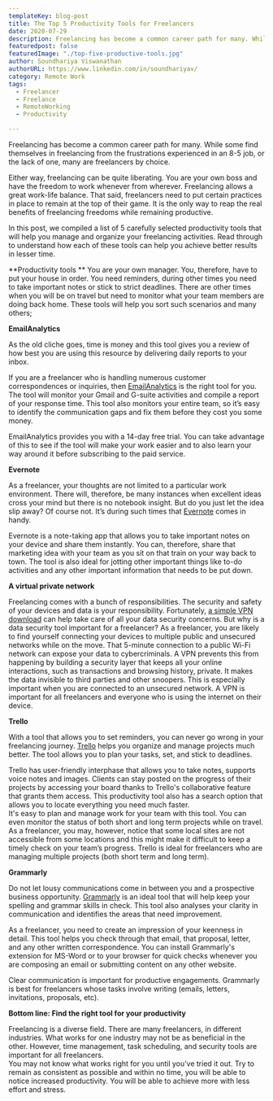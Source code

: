 ```yaml
---
templateKey: blog-post
title: The Top 5 Productivity Tools for Freelancers
date: 2020-07-29
description: Freelancing has become a common career path for many. While some find themselves in freelancing from the frustrations experienced in an 8-5 job, or the lack of one, many are freelancers by choice.
featuredpost: false
featuredImage: "./top-five-productive-tools.jpg"
author: Soundhariya Viswanathan
authorURL: https://www.linkedin.com/in/soundhariyav/
category: Remote Work 
tags:
  - Freelancer
  - Freelance
  - RemoteWorking
  - Productivity

---
```


<!--StartFragment-->

Freelancing has become a common career path for many. While some find themselves in freelancing from the frustrations experienced in an 8-5 job, or the lack of one, many are freelancers by choice.

Either way, freelancing can be quite liberating. You are your own boss and have the freedom to work whenever from wherever. Freelancing allows a great work-life balance. 
That said, freelancers need to put certain practices in place to remain at the top of their game. It is the only way to reap the real benefits of freelancing freedoms while remaining productive. 

In this post, we compiled a list of 5 carefully selected productivity tools that will help you manage and organize your freelancing activities. Read through to understand how each of these tools can help you achieve better results in lesser time.

**Productivity tools **
You are your own manager. You, therefore, have to put your house in order. You need reminders, during other times you need to take important notes or stick to strict deadlines. There are other times when you will be on travel but need to monitor what your team members are doing back home. These tools will help you sort such scenarios and many others;

**EmailAnalytics**

As the old cliche goes, time is money and this tool gives you a review of how best you are using this resource by delivering daily reports to your inbox. 

If you are a freelancer who is handling numerous customer correspondences or inquiries, then <a href="https://emailanalytics.com/" target="_blank" rel="nofollow">EmailAnalytics</a>  is the right tool for you. The tool will monitor your Gmail and G-suite activities and compile a report of your response time. This tool also monitors your entire team, so it’s easy to identify the communication gaps and fix them before they cost you some money.

EmailAnalytics provides you with a 14-day free trial. You can take advantage of this to see if the tool will make your work easier and to also learn your way around it before subscribing to the paid service. 

**Evernote**

As a freelancer, your thoughts are not limited to a particular work environment. There will, therefore, be many instances when excellent ideas cross your mind but there is no notebook insight. But do you just let the idea slip away? Of course not. It’s during such times that <a href="https://evernote.com/" target="_blank" rel="nofollow">Evernote</a> comes in handy. 

Evernote is a note-taking app that allows you to take important notes on your device and share them instantly. You can, therefore, share that marketing idea with your team as you sit on that train on your way back to town. The tool is also ideal for jotting other important things like to-do activities and any other important information that needs to be put down. 

**A virtual private network**

Freelancing comes with a bunch of responsibilities. The security and safety of your devices and data is your responsibility. Fortunately, <a href="https://www.expressvpn.com/vpn-software" target="_blank" rel="nofollow">a simple VPN download</a> can help take care of all your data security concerns. 
But why is a data security tool important for a freelancer? As a freelancer, you are likely to find yourself connecting your devices to multiple public and unsecured networks while on the move. That 5-minute connection to a public Wi-Fi network can expose your data to cybercriminals.
A VPN prevents this from happening by building a security layer that keeps all your online interactions, such as transactions and browsing history, private. It makes the data invisible to third parties and other snoopers. This is especially important when you are connected to an unsecured network. 
A VPN is important for all freelancers and everyone who is using the internet on their device.

**Trello**

With a tool that allows you to set reminders, you can never go wrong in your freelancing journey. <a href="https://trello.com/" target="_blank" rel="nofollow">Trello</a> helps you organize and manage projects much better. The tool allows you to plan your tasks, set, and stick to deadlines.

Trello has user-friendly interphase that allows you to take notes, supports voice notes and images. Clients can stay posted on the progress of their projects by accessing your board thanks to Trello's collaborative feature that grants them access. This productivity tool also has a search option that allows you to locate everything you need much faster.  
It's easy to plan and manage work for your team with this tool. You can even monitor the status of both short and long term projects while on travel. As a freelancer, you may, however, notice that some local sites are not accessible from some locations and this might make it difficult to keep a timely check on your team’s progress. 
Trello is ideal for freelancers who are managing multiple projects (both short term and long term). 

**Grammarly**

Do not let lousy communications come in between you and a prospective business opportunity. <a href="https://www.grammarly.com/" target="_blank" rel="nofollow">Grammarly</a> is an ideal tool that will help keep your spelling and grammar skills in check. This tool also analyses your clarity in communication and identifies the areas that need improvement. 

As a freelancer, you need to create an impression of your keenness in detail. This tool helps you check through that email, that proposal, letter, and any other written correspondence. You can install Grammarly's extension for MS-Word or to your browser for quick checks whenever you are composing an email or submitting content on any other website. 

Clear communication is important for productive engagements. 
Grammarly is best for freelancers whose tasks involve writing (emails, letters, invitations, proposals, etc).


**Bottom line: Find the right tool for your productivity**

Freelancing is a diverse field. There are many freelancers, in different industries. What works for one industry may not be as beneficial in the other. However, time management, task scheduling, and security tools are important for all freelancers.  
You may not know what works right for you until you’ve tried it out. Try to remain as consistent as possible and within no time, you will be able to notice increased productivity. You will be able to achieve more with less effort and stress. 


<!--EndFragment-->
